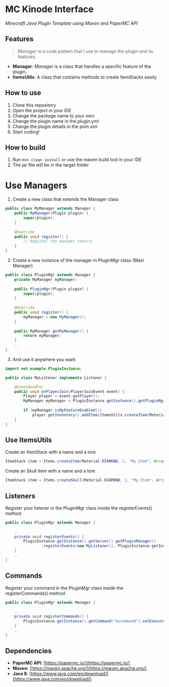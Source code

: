 # MC Kinode Interface
_Minecraft Java Plugin Template using Maven and PaperMC API_


## Features

> _Manager_ is a code pattern that I use to manage the plugin and its features.

- **Manager**: _Manager_ is a class that handles a specific feature of the plugin.
- **ItemsUtils**: A class that contains methods to create ItemStacks easily

## How to use

1. Clone this repository
2. Open the project in your IDE
3. Change the package name to your own
4. Change the plugin name in the plugin.yml
5. Change the plugin details in the pom.xml
6. Start coding!

## How to build

1. Run `mvn clean install` or use the maven build tool in your IDE
2. The jar file will be in the target folder

# Use Managers

1. Create a new class that extends the Manager class
```java
public class MyManager extends Manager {
    public MyManager(Plugin plugin) {
        super(plugin);
    }
    
    @Override
    public void register() {
        // Register the manager task(s)
    }
}
```

2. Create a new instance of the manager in PluginMgr class (Main Manager)
```java
public class PluginMgr extends Manager {
    private MyManager myManager;
    
    public PluginMgr(Plugin plugin) {
        super(plugin);
    }
    
    @Override
    public void register() {
        myManager = new MyManager();
    }
    
    public MyManager getMyManager() {
        return myManager;
    }
    ..
}
```

3. And use it anywhere you want

```java
import net.example.PluginInstance;

public class MyListener implements Listener {

    @EventHandler
    public void onPlayerJoin(PlayerJoinEvent event) {
        Player player = event.getPlayer();
        MyManager myManager = PluginInstance.getInstance().getPluginMgr().getMyManager();
        
        if (myManager.isMyFeatureEnabled())
            player.getInventory().addItem(ItemsUtils.createItem(Material.DIAMOND, 1, "My Item"));
    }
}
```

## Use ItemsUtils

Create an ItemStack with a name and a lore
```java
ItemStack item = Items.createItem(Material.DIAMOND, 1, "My Item", Arrays.asList("My Lore"));
```

Create an Skull item with a name and a lore
```java
ItemStack item = Items.createSkull(Material.DIAMOND, 1, "My Item", Arrays.asList("My Lore"), "Notch");
```

## Listeners

Register your listener in the PluginMgr class inside the registerEvents() method
```java
public class PluginMgr extends Manager {
    
    ..
    private void registerEvents() {
        PluginInstance.getInstance().getServer().getPluginManager()
                .registerEvents(new MyListener(), PluginInstance.getInstance());
    }
    ..
}
```

## Commands

Register your command in the PluginMgr class inside the registerCommands() method
```java
public class PluginMgr extends Manager {
    
    ..
    private void registerCommands() {
        PluginInstance.getInstance().getCommand("mycommand").setExecutor(new MyCommand());
    }
    ..
}
```

## Dependencies

- **PaperMC API**: [https://papermc.io/](https://papermc.io/)
- **Maven**: [https://maven.apache.org/](https://maven.apache.org/)
- **Java 8**: [https://www.java.com/en/download/](https://www.java.com/en/download/)

